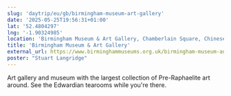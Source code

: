 ```yaml
---
slug: 'daytrip/eu/gb/birmingham-museum-art-gallery'
date: '2025-05-25T19:56:31+01:00'
lat: '52.4804297'
lng: '-1.90324985'
location: 'Birmingham Museum & Art Gallery, Chamberlain Square, Chinese Quarter, Ladywood, Park Central, Birmingham, West Midlands, B3 3DH, United Kingdom'
title: 'Birmingham Museum & Art Gallery'
external_url: https://www.birminghammuseums.org.uk/birmingham-museum-and-art-gallery
poster: "Stuart Langridge"
---
```

Art gallery and museum with the largest collection of Pre-Raphaelite art around. See the Edwardian tearooms while you're there.